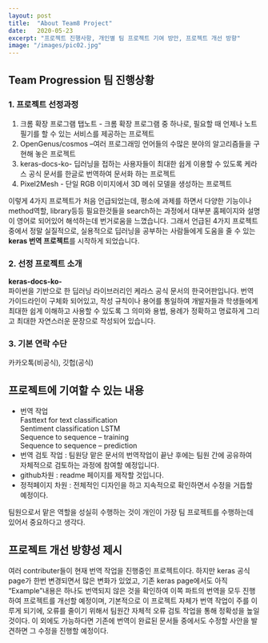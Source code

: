 ```yaml
---
layout: post
title:  "About Team8 Project"
date:   2020-05-23
excerpt: "프로젝트 진행사항, 개인별 팀 프로젝트 기여 방안, 프로젝트 개선 방향"
image: "/images/pic02.jpg"
---
```


## Team Progression 팀 진행상황
### 1. 프로젝트 선정과정
1)	크롬 확장 프로그램 탭노트 - 크롬 확장 프로그램 중 하나로, 필요할 때 언제나 노트 필기를 할 수 있는 서비스를 제공하는 프로젝트<br>
2)	OpenGenus/cosmos –여러 프로그래밍 언어들의 수많은 분야의 알고리즘들을 구현해 놓은 프로젝트<br>
3)	keras-docs-ko- 딥러닝을 접하는 사용자들이 최대한 쉽게 이용할 수 있도록 케라스 공식 문서를 한글로 번역하여 문서화 하는 프로젝트<br>
4)	Pixel2Mesh - 단일 RGB 이미지에서 3D 메쉬 모델을 생성하는 프로젝트<br>

이렇게 4가지 프로젝트가 처음 언급되었는데, 평소에 과제를 하면서 다양한 기능이나 method역할, library등등 필요한것들을 search하는 과정에서 대부분 홈페이지와 설명이 영어로 되어있어 해석하는데 번거로움을 느꼈습니다. 그래서 언급된 4가지 프로젝트 중에서 정말 실질적으로, 실용적으로 딥러닝을 공부하는 사람들에게 도움을 줄 수 있는 **keras 번역 프로젝트**를 시작하게 되었습니다.
 
### 2. 선정 프로젝트 소개
**keras-docs-ko-** <br>
파이썬을 기반으로 한 딥러닝 라이브러리인 케라스 공식 문서의 한국어판입니다. 번역 가이드라인이 구체화 되어있고, 작성 규칙이나 용어를 통일하여 개발자들과 학생들에게 최대한 쉽게 이해하고 사용할 수 있도록 그 의미와 용법, 용례가 정확하고 명료하게 그리고 최대한 자연스러운 문장으로 작성되어 있습니다.

### 3. 기본 연락 수단 
 카카오톡(비공식), 깃헙(공식)

## 프로젝트에 기여할 수 있는 내용

- 번역 작업<br>
Fasttext for text classification<br>
Sentiment classification LSTM<br>
Sequence to sequence – training<br>
Sequence to sequence – prediction<br>
- 번역 검토 작업 : 팀원당 맡은 문서의 번역작업이 끝난 후에는 팀원 간에 공유하여 자체적으로 검토하는 과정에 참여할 예정입니다.<br>
- github차원 : readme 페이지를 제작할 것입니다.
- 정적페이지 차원 : 전체적인 디자인을 하고 지속적으로 확인하면서 수정을 거듭할 예정이다. 

팀원으로서 맡은 역할을 성실히 수행하는 것이 개인이 가장 팀 프로젝트를 수행하는데 있어서 중요하다고 생각다.


## 프로젝트 개선 방향성 제시
여러 contributer들이 현재 번역 작업을 진행중인 프로젝트이다. 하지만 keras 공식 page가 한번 변경되면서 많은 변화가 있었고, 기존 keras page에서도 아직 “Example”내용은 하나도 번역되지 않은 것을 확인하여 이쪽 파트의 번역을 모두 진행하여 프로젝트를 개선할 예정이며, 기본적으로 이 프로젝트 자체가 번역 작업이 주를 이루게 되기에, 오류를 줄이기 위해서 팀원간 자체적 오류 검토 작업을 통해 정확성을 높일 것이다. 이 외에도 가능하다면 기존에 번역이 완료된 문서들 중에서도 수정할 사안을 발견하면 그 수정을 진행할 예정이다.
